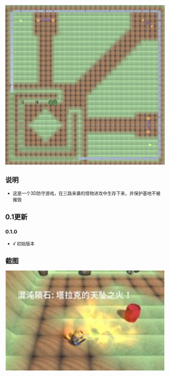 <img width='720' src='https://raw.githubusercontent.com/ke-Grandet/Unity3DDogKnight/master/Screenshot/0.png' />

## 说明
* 这是一个3D防守游戏，在三路来袭的怪物进攻中生存下来，并保护基地不被摧毁

## 0.1更新
### 0.1.0
* √ 初始版本

## 截图
<img width='720' src='https://raw.githubusercontent.com/ke-Grandet/Unity3DDogKnight/master/Screenshot/1.png' />